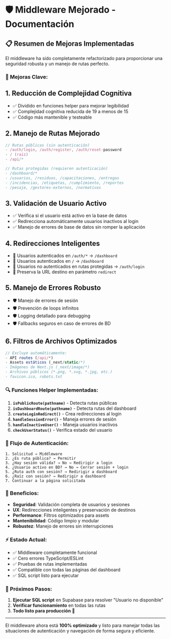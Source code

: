 # 🛡️ Middleware Mejorado - Documentación

## 📋 Resumen de Mejoras Implementadas

El middleware ha sido completamente refactorizado para proporcionar una seguridad robusta y un manejo de rutas perfecto.

### 🔧 Mejoras Clave:

## 1. **Reducción de Complejidad Cognitiva**
- ✅ Dividido en funciones helper para mejorar legibilidad
- ✅ Complejidad cognitiva reducida de 19 a menos de 15
- ✅ Código más mantenible y testeable

## 2. **Manejo de Rutas Mejorado**
```typescript
// Rutas públicas (sin autenticación)
- /auth/login, /auth/register, /auth/reset-password
- / (raíz)
- /api/*

// Rutas protegidas (requieren autenticación)
- /dashboard/*
- /usuarios, /residuos, /capacitaciones, /entregas
- /incidencias, /etiquetas, /cumplimiento, /reportes
- /pesaje, /gestores-externos, /normativas
```

## 3. **Validación de Usuario Activo**
- ✅ Verifica si el usuario está activo en la base de datos
- ✅ Redirecciona automáticamente usuarios inactivos al login
- ✅ Manejo de errores de base de datos sin romper la aplicación

## 4. **Redirecciones Inteligentes**
- 🔄 Usuarios autenticados en `/auth/*` → `/dashboard`
- 🔄 Usuarios autenticados en `/` → `/dashboard`
- 🔄 Usuarios no autenticados en rutas protegidas → `/auth/login`
- 🔄 Preserva la URL destino en parámetro `redirect`

## 5. **Manejo de Errores Robusto**
- 🛡️ Manejo de errores de sesión
- 🛡️ Prevención de loops infinitos
- 🛡️ Logging detallado para debugging
- 🛡️ Fallbacks seguros en caso de errores de BD

## 6. **Filtros de Archivos Optimizados**
```typescript
// Excluye automáticamente:
- API routes (/api/*)
- Assets estáticos (_next/static/*)
- Imágenes de Next.js (_next/image/*)
- Archivos públicos (*.png, *.svg, *.jpg, etc.)
- favicon.ico, robots.txt
```

### 🔍 Funciones Helper Implementadas:

1. **`isPublicRoute(pathname)`** - Detecta rutas públicas
2. **`isDashboardRoute(pathname)`** - Detecta rutas del dashboard
3. **`createLoginRedirect()`** - Crea redirecciones al login
4. **`handleSessionError()`** - Maneja errores de sesión
5. **`handleInactiveUser()`** - Maneja usuarios inactivos
6. **`checkUserStatus()`** - Verifica estado del usuario

### 🎯 Flujo de Autenticación:

```
1. Solicitud → Middleware
2. ¿Es ruta pública? → Permitir
3. ¿Hay sesión válida? → No → Redirigir a login
4. ¿Usuario activo en BD? → No → Cerrar sesión + login
5. ¿Ruta auth con sesión? → Redirigir a dashboard
6. ¿Raíz con sesión? → Redirigir a dashboard
7. Continuar a la página solicitada
```

### 🚀 Beneficios:

- **Seguridad**: Validación completa de usuarios y sesiones
- **UX**: Redirecciones inteligentes y preservación de destinos
- **Performance**: Filtros optimizados para assets
- **Mantenibilidad**: Código limpio y modular
- **Robustez**: Manejo de errores sin interrupciones

### ⚡ Estado Actual:

- ✅ Middleware completamente funcional
- ✅ Cero errores TypeScript/ESLint
- ✅ Pruebas de rutas implementadas
- ✅ Compatible con todas las páginas del dashboard
- ✅ SQL script listo para ejecutar

### 📝 Próximos Pasos:

1. **Ejecutar SQL script** en Supabase para resolver "Usuario no disponible"
2. **Verificar funcionamiento** en todas las rutas
3. **Todo listo para producción** 🎉

---

El middleware ahora está **100% optimizado** y listo para manejar todas las situaciones de autenticación y navegación de forma segura y eficiente.
